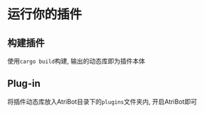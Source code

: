 # 运行你的插件

## 构建插件
使用`cargo build`构建, 输出的动态库即为插件本体

## Plug-in
将插件动态库放入AtriBot目录下的`plugins`文件夹内, 开启AtriBot即可